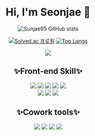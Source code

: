<div align="center">
  
  <h1> Hi, I'm Seonjae 👋 </h1>
  
  
![Sunjae95 GitHub stats](https://github-readme-stats-git-masterrstaa-rickstaa.vercel.app/api?username=Sunjae95&show_icons=true&theme=cobalt)

[![Solved.ac
프로필](http://mazassumnida.wtf/api/generate_badge?boj=tjswo950)](https://solved.ac/tjswo950)
[![Top Langs](https://github-readme-stats-git-masterrstaa-rickstaa.vercel.app/api/top-langs/?username=Sunjae95&layout=compact)](https://github.com/anuraghazra/github-readme-stats)

  <div>
  
    
<a href="https://hits.seeyoufarm.com"><img src="https://hits.seeyoufarm.com/api/count/incr/badge.svg?url=https%3A%2F%2Fgithub.com%2FSunjae95&count_bg=%2379C83D&title_bg=%23555555&icon=&icon_color=%23E7E7E7&title=hits&edge_flat=false"/></a>
    
  </div>
  
  
<h2>✨Front-end Skill✨</h2>
  <div>
    <img src="https://img.shields.io/badge/Javascript-black?style=flat-square&logo=javascript&logoColor=F7DF1E"/>
    <img src="https://img.shields.io/badge/React-black?style=flat-square&logo=react&logoColor=61DAFB"/>
    <img src="https://img.shields.io/badge/Typescript-black?style=flat-square&logo=typescript&logoColor=3178C6"/>
    <img src="https://img.shields.io/badge/Redux-black?style=flat-square&logo=redux&logoColor=764ABC"/>
    <img src="https://img.shields.io/badge/NextJS-white?style=flat-square&logo=next.js&logoColor=000000"/>
  </div>
  <div>
    <img src="https://img.shields.io/badge/CSS3-black?style=flat-square&logo=CSS3&logoColor=1572B6"/>
    <img src="https://img.shields.io/badge/SASS-black?style=flat-square&logo=Sass&logoColor=CC6699"/>
    <img src="https://img.shields.io/badge/StyledComponents-black?style=flat-square&logo=styled-components&logoColor=DB7093"/>
  </div>
  <h2>✨Cowork tools✨</h2>
  <div>
    <img src="https://img.shields.io/badge/Github-white?style=flat-square&logo=github&logoColor=181717"/>
    <img src="https://img.shields.io/badge/Notion-white?style=flat-square&logo=notion&logoColor=000000"/>
    <img src="https://img.shields.io/badge/Figma-white?style=flat-square&logo=figma&logoColor=F24E1E"/>
    <img src="https://img.shields.io/badge/Slack-white?style=flat-square&logo=slack&logoColor=4A154B"/>
  </div>
</div>
